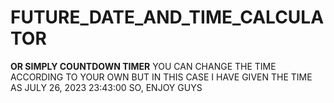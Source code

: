 # FUTURE_DATE_AND_TIME_CALCULATOR

**OR SIMPLY COUNTDOWN TIMER**
YOU CAN CHANGE THE TIME ACCORDING TO YOUR OWN 
BUT IN THIS CASE I HAVE GIVEN THE TIME AS JULY 26, 2023 23:43:00
SO, ENJOY GUYS 
